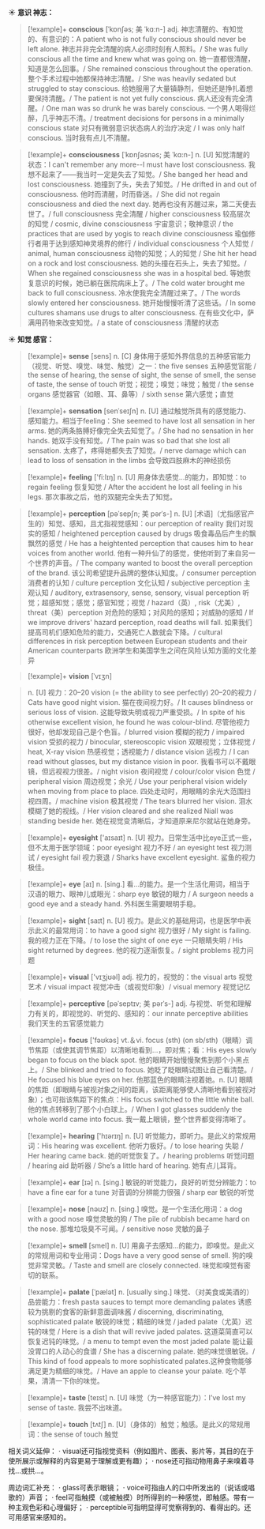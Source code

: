 ☀ <span class="category">**意识 神志：**</span>
>[!example]+ <span class="vocabulary">**conscious**</span> [ˈkɒnʃəs; 美 ˈkɑ:n-]
> <span class="definition">adj. 神志清醒的、有知觉的、有意识的：</span>A patient who is not fully conscious should never be left alone. 神志并非完全清醒的病人必须时刻有人照料。/ She was fully conscious all the time and knew what was going on. 她一直都很清醒，知道是怎么回事。/ She remained conscious throughout the operation. 整个手术过程中她都保持神志清醒。/ She was heavily sedated but struggled to stay conscious. 给她服用了大量镇静剂，但她还是挣扎着想要保持清醒。/ The patient is not yet fully conscious. 病人还没有完全清醒。/ One man was so drunk he was barely conscious. 一个男人喝得烂醉，几乎神志不清。/ treatment decisions for persons in a minimally conscious state 对只有微弱意识状态病人的治疗决定 / I was only half conscious. 当时我有点儿不清醒。

>[!example]+ <span class="vocabulary">**consciousness**</span> [ˈkɒnʃəsnəs; 美 ˈkɑ:n-]
> <span class="definition">n. [U] 知觉清醒的状态：</span>I can't remember any more--I must have lost consciousness. 我想不起来了——我当时一定是失去了知觉。/ She banged her head and lost consciousness. 她撞到了头，失去了知觉。/ He drifted in and out of consciousness. 他时而清醒，时而昏迷。/ She did not regain consciousness and died the next day. 她再也没有苏醒过来，第二天便去世了。/ full consciousness 完全清醒 / higher consciousness 较高层次的知觉 / cosmic, divine consciousness 宇宙意识；敬神意识 / the practices that are used by yogis to reach divine consciousness 瑜伽修行者用于达到感知神灵境界的修行 / individual consciousness 个人知觉 / animal, human consciousness 动物的知觉；人的知觉 / She hit her head on a rock and lost consciousness. 她的头撞在石头上，失去了知觉。/ When she regained consciousness she was in a hospital bed. 等她恢复意识的时候，她已躺在医院病床上了。/ The cold water brought me back to full consciousness. 冷水使我完全清醒过来了。/ The words slowly entered her consciousness. 她开始慢慢听清了这些话。/ In some cultures shamans use drugs to alter consciousness. 在有些文化中，萨满用药物来改变知觉。/ a state of consciousness 清醒的状态

☀ <span class="category">**知觉 感官：**</span>
>[!example]+ <span class="vocabulary">**sense**</span> [sens] 
> <span class="definition">n. [C] 身体用于感知外界信息的五种感官能力（视觉、听觉、嗅觉、味觉、触觉）之一：</span>the five senses 五种感觉官能 / the sense of hearing, the sense of sight, the sense of smell, the sense of taste, the sense of touch 听觉；视觉；嗅觉；味觉；触觉 / the sense organs 感觉器官（如眼、耳、鼻等）/ sixth sense 第六感觉；直觉
          
>[!example]+ <span class="vocabulary">**sensation**</span> [senˈseɪʃn]
> <span class="definition">n. [U] 通过触觉所具有的感觉能力、感知能力。相当于feeling：</span>She seemed to have lost all sensation in her arms. 她的两条胳膊好像完全失去知觉了。/ She had no sensation in her hands. 她双手没有知觉。/ The pain was so bad that she lost all sensation. 太疼了，疼得她都失去了知觉。/ nerve damage which can lead to loss of sensation in the limbs 会导致四肢麻木的神经损伤
 
>[!example]+ <span class="vocabulary">**feeling**</span> ['fi:lɪŋ] 
> <span class="definition">n. [U] 用身体去感觉…的能力，即知觉：</span>to regain feeling 恢复知觉 / After the accident he lost all feeling in his legs. 那次事故之后，他的双腿完全失去了知觉。
           
>[!example]+ <span class="vocabulary">**perception**</span> [pəˈsepʃn; 美 pərˈs-]
> <span class="definition">n. [U] [术语]（尤指感官产生的）知觉、感知，且尤指视觉感知：</span>our perception of reality 我们对现实的感知 / heightened perception caused by drugs 吸食毒品后产生的飘飘然的感觉 / He has a heightented perception that causes him to hear voices from another world. 他有一种升仙了的感觉，使他听到了来自另一个世界的声音。/ The company wanted to boost the overall perception of the brand. 该公司希望提升品牌的整体认知度。/ consumer perception 消费者的认知 / culture perception 文化认知 / subjective perception 主观认知 / auditory, extrasensory, sense, sensory, visual perception 听觉；超感知觉；感觉；感官知觉；视觉 / hazard（英）, risk（尤美）, threat（美）perception 对危险的感知；对风险的感知；对威胁的感知 / If we improve drivers' hazard perception, road deaths will fall. 如果我们提高司机们感知危险的能力，交通死亡人数就会下降。/ cultural differences in risk perception between European students and their American counterparts 欧洲学生和美国学生之间在风险认知方面的文化差异 
           
>[!example]+ <span class="vocabulary">**vision**</span> [ˈvɪʒn]

> <span class="definition">n. [U] 视力：</span>20–20 vision (= the ability to see perfectly) 20–20的视力 / Cats have good night vision. 猫在夜间视力好。/ It causes blindness or serious loss of vision. 这能导致失明或视力严重受损。/ In spite of his otherwise excellent vision, he found he was colour-blind. 尽管他视力很好，他却发现自己是个色盲。/ blurred vision 模糊的视力 / impaired vision 受损的视力 / binocular, stereoscopic vision 双眼视觉；立体视觉 / heat, X-ray vision 热感视觉；透视能力 / distance vision 远视力 / I can read without glasses, but my distance vision in poor. 我看书可以不戴眼镜，但远视视力很差。/ night vision 夜间视觉 / colour/color vision 色觉 / peripheral vision 周边视觉；余光 / Use your peripheral vision widely when moving from place to place. 四处走动时，用眼睛的余光大范围扫视四周。/ machine vision 极其视觉 / The tears blurred her vision. 泪水模糊了她的视线。/ Her vision cleared and she realized Niall was standing beside her. 她在视觉变清晰后，才知道原来尼尔就站在她身旁。

>[!example]+ <span class="vocabulary">**eyesight**</span> ['aɪsaɪt] 
> <span class="definition">n. [U] 视力。日常生活中比eye正式一些，但不太用于医学领域：</span>poor eyesight 视力不好 / an eyesight test 视力测试 / eyesight fail 视力衰退 / Sharks have excellent eyesight. 鲨鱼的视力极佳。

>[!example]+ <span class="vocabulary">**eye**</span> [aɪ] 
> <span class="definition">n. [sing.] 看…的能力。是一个生活化用词，相当于汉语的眼力、眼神儿或眼光：</span>sharp eye 敏锐的眼力 / A surgeon needs a good eye and a steady hand. 外科医生需要眼明手稳。

>[!example]+ <span class="vocabulary">**sight**</span> [saɪt] 
> <span class="definition">n. [U] 视力。是此义的基础用词，也是医学中表示此义的最常用词：</span>to have a good sight 视力很好 / My sight is failing. 我的视力正在下降。/ to lose the sight of one eye 一只眼睛失明 / His sight returned by degrees. 他的视力逐渐恢复。/ sight problems 视力问题

>[!example]+ <span class="vocabulary">**visual**</span> ['vɪӡjʊəl] 
> <span class="definition">adj. 视力的，视觉的：</span>the visual arts 视觉艺术 / visual impact 视觉冲击（或视觉印象）/ visual memory 视觉记忆
           
>[!example]+ <span class="vocabulary">**perceptive**</span> [pəˈseptɪv; 美 pərˈs-]
> <span class="definition">adj. 与视觉、听觉和理解力有关的，即视觉的、听觉的、感知的：</span>our innate perceptive abilities 我们天生的五官感觉能力

>[!example]+ <span class="vocabulary">**focus**</span> ['fəʊkəs] 
> <span class="definition">vt.＆vi. focus (sth) (on sb/sth)（眼睛）调节焦距（或使其调节焦距）以清晰地看到…，即对焦；看：</span>His eyes slowly began to focus on the black spot. 他的眼睛开始慢慢聚焦到那个小黑点上。/ She blinked and tried to focus. 她眨了眨眼睛试图让自己看清楚。/ He focused his blue eyes on her. 他那蓝色的眼睛注视着她。<span class="definition">n. [U] 眼睛的焦距（即眼睛与被视对象之间的距离，该距离能够使人清晰地看到被视对象）；也可指该焦距下的焦点：</span>His focus switched to the little white ball. 他的焦点转移到了那个小白球上。/ When I got glasses suddenly the whole world came into focus. 我一戴上眼镜，整个世界都变得清晰了。

>[!example]+ <span class="vocabulary">**hearing**</span> ['hɪərɪŋ] 
> <span class="definition">n. [U] 听觉能力，即听力。是此义的常规用词：</span>His hearing was excellent. 他听力极好。/ to lose hearing 失聪 / Her hearing came back. 她的听觉恢复了。/ hearing problems 听觉问题 / hearing aid 助听器 / She’s a little hard of hearing. 她有点儿耳背。

>[!example]+ <span class="vocabulary">**ear**</span> [ɪə] 
> <span class="definition">n. [sing.] 敏锐的听觉能力，良好的听觉分辨能力：</span>to have a fine ear for a tune 对音调的分辨能力很强 / sharp ear 敏锐的听觉

>[!example]+ <span class="vocabulary">**nose**</span> [nəʊz] 
> <span class="definition">n. [sing.] 嗅觉。是一个生活化用词：</span>a dog with a good nose 嗅觉灵敏的狗 / The pile of rubbish became hard on the nose. 那堆垃圾臭不可闻。/ sensitive nose 灵敏的鼻子

>[!example]+ <span class="vocabulary">**smell**</span> [smel] 
> <span class="definition">n. [U] 用鼻子去感知…的能力，即嗅觉。是此义的常规用词和专业用词：</span>Dogs have a very good sense of smell. 狗的嗅觉非常灵敏。/ Taste and smell are closely connected. 味觉和嗅觉有密切的联系。
           
>[!example]+ <span class="vocabulary">**palate**</span> [ˈpælət]
> <span class="definition">n. [usually sing.] 味觉、（对美食或美酒的）品尝能力：</span>fresh pasta sauces to tempt more demanding palates 诱惑较为挑剔的食客的新鲜意面调味酱 / discerning, discriminating, sophisticated palate 敏锐的味觉；精细的味觉 / jaded palate（尤英）迟钝的味觉 / Here is a dish that will revive jaded palates. 这道菜简直可以恢复迟钝的味觉。/ a menu to tempt even the most jaded palate 能让最没胃口的人动心的食谱 / She has a discerning palate. 她的味觉很敏锐。/ This kind of food appeals to more sophisticated palates.这种食物能够满足更为精细的味觉。/ Have an apple to cleanse your palate. 吃个苹果，清清一下你的味觉。

>[!example]+ <span class="vocabulary">**taste**</span> [teɪst] 
> <span class="definition">n. [U] 味觉（为一种感官能力）：</span>I’ve lost my sense of taste. 我尝不出味道。

>[!example]+ <span class="vocabulary">**touch**</span> [tʌtʃ] 
> <span class="definition">n. [U]（身体的）触觉；触感。是此义的常规用词：</span>the sense of touch 触觉

相关词义延伸：
· visual还可指视觉资料（例如图片、图表、影片等，其目的在于使所展示或解释的内容更易于理解或更有趣）；
· nose还可指动物用鼻子来嗅着寻找…或拱…。

周边词汇补充：
· glass可表示眼镜；
· voice可指由人的口中所发出的（说话或唱歌的）声音；
· feel可指触摸（或被触摸）时所得到的一种感觉，即触感。带有一种主观色彩和心理偏好；
· perceptible可指明显得可觉察得到的、看得出的。还可用感官来感知的。